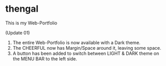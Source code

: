 # thengal
This is my Web-Portfolio

(Update 01)
1. The entire Web-Portfolio is now available with a Dark theme.
2. The CHEERFUL now has Margin/Space around it, leaving some space.
3. A button has been added to switch between LIGHT & DARK theme on the MENU BAR to the left side.
